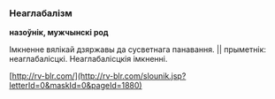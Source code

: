 ### Неаглабалізм
**назоўнік, мужчынскі род**

Імкненне вялікай дзяржавы да сусветнага панавання. || прыметнік: неаглабалісцкі. Неаглабалісцкія імкненні.

<a rel="author">[http://rv-blr.com/](http://rv-blr.com/slounik.jsp?letterId=0&maskId=0&pageId=1880)</a>
